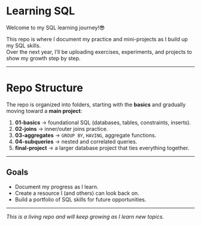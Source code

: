# Learning SQL

Welcome to my SQL learning journey!😎

This repo is where I document my practice and mini-projects as I build up my SQL skills.  
Over the next year, I’ll be uploading exercises, experiments, and projects to show my growth step by step.

---

# Repo Structure
The repo is organized into folders, starting with the **basics** and gradually moving toward a **main project**:

1. **01-basics** → foundational SQL (databases, tables, constraints, inserts).
2. **02-joins** → inner/outer joins practice.
3. **03-aggregates** → `GROUP BY`, `HAVING`, aggregate functions.
4. **04-subqueries** → nested and correlated queries.
5. **final-project** → a larger database project that ties everything together.

---

##  Goals
- Document my progress as I learn.
- Create a resource I (and others) can look back on.
- Build a portfolio of SQL skills for future opportunities.

---
 *This is a living repo and will keep growing as I learn new topics.*
